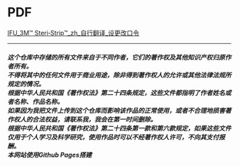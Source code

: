 # PDF

[IFU_3M™ Steri‑Strip™_zh_自行翻译_设更改口令](https://luermosi.github.io/document/file/IFU_3M%E2%84%A2%20Steri%E2%80%91Strip%E2%84%A2_zh_%E8%87%AA%E8%A1%8C%E7%BF%BB%E8%AF%91_%E8%AE%BE%E6%9B%B4%E6%94%B9%E5%8F%A3%E4%BB%A4.pdf "下载链接")

---

##### 这个仓库中存储的所有文件来自于不同作者，它们的著作权及其他知识产权归原作者所有。<br>不得将其中的任何文件用于商业用途，除非得到著作权人的允许或其他法律法规所规定的情况。<br>根据中华人民共和国《著作权法》第二十四条规定，这些文件都指明了作者姓名或者名称、作品名称。<br>如果因为我把文件上传到这个仓库而影响该作品的正常使用，或者不合理地损害著作权人的合法权益，请联系我，我会在第一时间删除。<br>根据中华人民共和国《著作权法》第二十四条第一款和第六款规定，如果这些文件仅用于个人学习及科学研究，使用作品时可以不经著作权人许可，不向其支付报酬。<br>本网站使用Github Pages搭建
